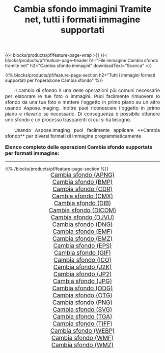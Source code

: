 ﻿---
title: Cambia sfondo immagini Tramite net, tutti i formati immagine supportati 
weight: 3920
url: /it/net/change-background/ 
lang: it
langdirlevel: 2
locales: zh-hans,ja,it,ru,de,es,fr,nl,id,lt,pl,pt,vi,tr,ko,zh-hant,ar,hi,th,sv,cs,uk,he
description: Usando Aspose.Imaging puoi facilmente Cambia sfondo immagini tramite net
---

{{< blocks/products/pf/feature-page-wrap >}}
{{< blocks/products/pf/feature-page-header h1="File immagine Cambia sfondo tramite net" h2="Cambia sfondo immagini" downloadText="Scarica" >}}


{{% blocks/products/pf/feature-page-section  h2="Tutti i immagini formati supportati per l'operazione Cambia sfondo" %}}
<p align="justify" style="text-indent:2em;font-size:15px;">
Il cambio di sfondo è una delle operazioni più comuni necessarie per elaborare le tue foto o immagini. Puoi facilmente rimuovere lo sfondo da una tua foto e mettere l'oggetto in primo piano su un altro usando Aspose.Imaging. Inoltre puoi riconoscere l'oggetto in primo piano e rilevarlo se necessario. Di conseguenza è possibile ottenere uno sfondo e un processo trasparenti di cui si ha bisogno.
</p>
<p align="justify" style="text-indent:2em;font-size:15px;">
Usando Aspose.Imaging puoi facilmente applicare **Cambia sfondo** per diversi formati di immagine programmaticamente
</p>
<h3 style="margin-top:16px;">
Elenco completo delle operazioni Cambia sfondo supportate per formati immagine:
</h3>
<hr/>
{{% /blocks/products/pf/feature-page-section %}}
<div class="container-fluid productfamilypage bg-gray">
    <div class="convertypes bg-gray agp-content section">
        <div class="container">
		<div class="row other-converters" style="gap: 10px;font-size: 19px;text-align:center;">
		    <div class='col-md-3 other-converter remove-lp remove-rp'><a href="/imaging/it/net/change-background/apng/" style="padding:15px;">Cambia sfondo (APNG)</a></div><div class='col-md-3 other-converter remove-lp remove-rp'><a href="/imaging/it/net/change-background/bmp/" style="padding:15px;">Cambia sfondo (BMP)</a></div><div class='col-md-3 other-converter remove-lp remove-rp'><a href="/imaging/it/net/change-background/cdr/" style="padding:15px;">Cambia sfondo (CDR)</a></div><div class='col-md-3 other-converter remove-lp remove-rp'><a href="/imaging/it/net/change-background/cmx/" style="padding:15px;">Cambia sfondo (CMX)</a></div><div class='col-md-3 other-converter remove-lp remove-rp'><a href="/imaging/it/net/change-background/dib/" style="padding:15px;">Cambia sfondo (DIB)</a></div><div class='col-md-3 other-converter remove-lp remove-rp'><a href="/imaging/it/net/change-background/dicom/" style="padding:15px;">Cambia sfondo (DICOM)</a></div><div class='col-md-3 other-converter remove-lp remove-rp'><a href="/imaging/it/net/change-background/djvu/" style="padding:15px;">Cambia sfondo (DJVU)</a></div><div class='col-md-3 other-converter remove-lp remove-rp'><a href="/imaging/it/net/change-background/dng/" style="padding:15px;">Cambia sfondo (DNG)</a></div><div class='col-md-3 other-converter remove-lp remove-rp'><a href="/imaging/it/net/change-background/emf/" style="padding:15px;">Cambia sfondo (EMF)</a></div><div class='col-md-3 other-converter remove-lp remove-rp'><a href="/imaging/it/net/change-background/emz/" style="padding:15px;">Cambia sfondo (EMZ)</a></div><div class='col-md-3 other-converter remove-lp remove-rp'><a href="/imaging/it/net/change-background/eps/" style="padding:15px;">Cambia sfondo (EPS)</a></div><div class='col-md-3 other-converter remove-lp remove-rp'><a href="/imaging/it/net/change-background/gif/" style="padding:15px;">Cambia sfondo (GIF)</a></div><div class='col-md-3 other-converter remove-lp remove-rp'><a href="/imaging/it/net/change-background/ico/" style="padding:15px;">Cambia sfondo (ICO)</a></div><div class='col-md-3 other-converter remove-lp remove-rp'><a href="/imaging/it/net/change-background/j2k/" style="padding:15px;">Cambia sfondo (J2K)</a></div><div class='col-md-3 other-converter remove-lp remove-rp'><a href="/imaging/it/net/change-background/jp2/" style="padding:15px;">Cambia sfondo (JP2)</a></div><div class='col-md-3 other-converter remove-lp remove-rp'><a href="/imaging/it/net/change-background/jpg/" style="padding:15px;">Cambia sfondo (JPG)</a></div><div class='col-md-3 other-converter remove-lp remove-rp'><a href="/imaging/it/net/change-background/odg/" style="padding:15px;">Cambia sfondo (ODG)</a></div><div class='col-md-3 other-converter remove-lp remove-rp'><a href="/imaging/it/net/change-background/otg/" style="padding:15px;">Cambia sfondo (OTG)</a></div><div class='col-md-3 other-converter remove-lp remove-rp'><a href="/imaging/it/net/change-background/png/" style="padding:15px;">Cambia sfondo (PNG)</a></div><div class='col-md-3 other-converter remove-lp remove-rp'><a href="/imaging/it/net/change-background/svg/" style="padding:15px;">Cambia sfondo (SVG)</a></div><div class='col-md-3 other-converter remove-lp remove-rp'><a href="/imaging/it/net/change-background/tga/" style="padding:15px;">Cambia sfondo (TGA)</a></div><div class='col-md-3 other-converter remove-lp remove-rp'><a href="/imaging/it/net/change-background/tiff/" style="padding:15px;">Cambia sfondo (TIFF)</a></div><div class='col-md-3 other-converter remove-lp remove-rp'><a href="/imaging/it/net/change-background/webp/" style="padding:15px;">Cambia sfondo (WEBP)</a></div><div class='col-md-3 other-converter remove-lp remove-rp'><a href="/imaging/it/net/change-background/wmf/" style="padding:15px;">Cambia sfondo (WMF)</a></div><div class='col-md-3 other-converter remove-lp remove-rp'><a href="/imaging/it/net/change-background/wmz/" style="padding:15px;">Cambia sfondo (WMZ)</a></div>
                </div>
        </div>
    </div>
</div>
<br/>
